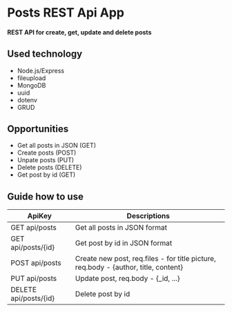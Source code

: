 # Posts REST Api App

#### REST API for create, get, update and delete posts

## Used technology

- Node.js/Express
- fileupload
- MongoDB
- uuid
- dotenv
- GRUD

## Opportunities

- Get all posts in JSON (GET)
- Create posts (POST)
- Unpate posts (PUT)
- Delete posts (DELETE)
- Get post by id (GET)

## Guide how to use

| ApiKey                | Descriptions                                                                        |
| --------------------- | ----------------------------------------------------------------------------------- |
| GET api/posts         | Get all posts in JSON format                                                        |
| GET api/posts/{id}    | Get post by id in JSON format                                                       |
| POST api/posts        | Create new post, req.files - for title picture, req.body - {author, title, content} |
| PUT api/posts         | Update post, req.body - {\_id, ...}                                                 |
| DELETE api/posts/{id} | Delete post by id                                                                   |
